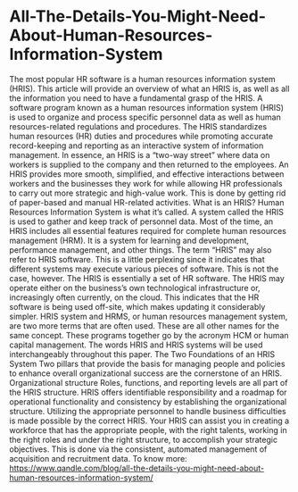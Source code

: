 # All-The-Details-You-Might-Need-About-Human-Resources-Information-System
The most popular HR software is a human resources information system (HRIS). This article will provide an overview of what an HRIS is, as well as all the information you need to have a fundamental grasp of the HRIS. A software program known as a human resources information system (HRIS) is used to organize and process specific personnel data as well as human resources-related regulations and procedures. The HRIS standardizes human resources (HR) duties and procedures while promoting accurate record-keeping and reporting as an interactive system of information management.  In essence, an HRIS is a “two-way street” where data on workers is supplied to the company and then returned to the employees. An HRIS provides more smooth, simplified, and effective interactions between workers and the businesses they work for while allowing HR professionals to carry out more strategic and high-value work. This is done by getting rid of paper-based and manual HR-related activities.  What is an HRIS?  Human Resources Information System is what it’s called. A system called the HRIS is used to gather and keep track of personnel data. Most of the time, an HRIS includes all essential features required for complete human resources management (HRM). It is a system for learning and development, performance management, and other things.  The term “HRIS” may also refer to HRIS software. This is a little perplexing since it indicates that different systems may execute various pieces of software. This is not the case, however. The HRIS is essentially a set of HR software. The HRIS may operate either on the business’s own technological infrastructure or, increasingly often currently, on the cloud. This indicates that the HR software is being used off-site, which makes updating it considerably simpler.  HRIS system and HRMS, or human resources management system, are two more terms that are often used. These are all other names for the same concept. These programs together go by the acronym HCM or human capital management. The words HRIS and HRIS systems will be used interchangeably throughout this paper.  The Two Foundations of an HRIS System  Two pillars that provide the basis for managing people and policies to enhance overall organizational success are the cornerstone of an HRIS.  Organizational structure  Roles, functions, and reporting levels are all part of the HRIS structure. HRIS offers identifiable responsibility and a roadmap for operational functionality and consistency by establishing the organizational structure.  Utilizing the appropriate personnel to handle business difficulties is made possible by the correct HRIS. Your HRIS can assist you in creating a workforce that has the appropriate people, with the right talents, working in the right roles and under the right structure, to accomplish your strategic objectives. This is done via the consistent, automated management of acquisition and recruitment data. To know more: https://www.qandle.com/blog/all-the-details-you-might-need-about-human-resources-information-system/
